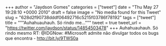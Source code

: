 
+++
author = "Jaydson Gomes"
categories = ["tweet"]
date = "Thu May 27 19:28:10 +0000 2010"
draft = false
image = "No media found for this Tweet"
slug = "628d2f90738dddf06492716c5215f03786f78192"
tags = ["tweet"]
title = """Auhahuauhauh. Só rindo me..."""
tweet = true
tweet_url = "https://twitter.com/jaydson/status/14854503478"
+++
Auhahuauhauh. Só rindo mesmo RT: @IDGNow: #Microsoft admite não divulgar todos os bugs que encontra - http://bit.ly/9TWS0a
